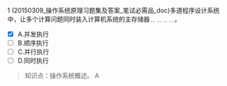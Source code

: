 1
(20150309_操作系统原理习题集及答案_笔试必需品_doc)多道程序设计系统中，让多个计算问题同时装入计算机系统的主存储器﹎﹎﹎﹎。
- [x] A.并发执行 
- [ ] B.顺序执行 
- [ ] C.并行执行 
- [ ] D.同时执行

> 知识点：操作系统概述。
> A

